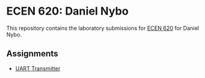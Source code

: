 # ECEN 620: Daniel Nybo

This repository contains the laboratory submissions for [ECEN 620](https://github.com/wirthlin/ECEN_620) for Daniel Nybo. 

## Assignments

* [UART Transmitter](./uart_transmitter/)
